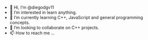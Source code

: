 - 👋 Hi, I’m @diegodgv11
- 👀 I’m interested in learn anything.
- 🌱 I’m currently learning C++, JavaScript and general programming concepts.
- 💞️ I’m looking to collaborate on C++ projects.
- 📫 How to reach me ...

<!---
diegodgv11/diegodgv11 is a ✨ special ✨ repository because its `README.md` (this file) appears on your GitHub profile.
You can click the Preview link to take a look at your changes.
--->
